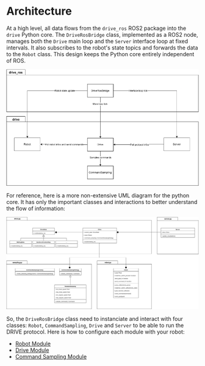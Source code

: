 # Architecture

At a high level, all data flows from the `drive_ros` ROS2 package into the `drive` Python core. The `DriveRosBridge` class, implemented as a ROS2 node, manages both the `Drive` main loop and the `Server` interface loop at fixed intervals. It also subscribes to the robot's state topics and forwards the data to the `Robot` class. This design keeps the Python core entirely independent of ROS.

![High level architecture](images/high_level_architecture.png)

For reference, here is a more non-extensive UML diagram for the python core. It has only the important classes and interactions to better understand the flow of information:

![UML for python core](images/core_uml.png)

So, the `DriveRosBridge` class need to instanciate and interact with four classes: `Robot`, `CommandSampling`, `Drive` and `Server` to be able to run the DRIVE protocol. Here is how to configure each module with your robot: 
- [Robot Module](Robot.md)
- [Drive Module](Drive.md)
- [Command Sampling Module](CommandSampling.md)



